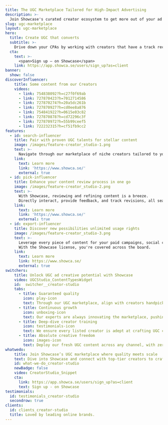 ```yaml
---
title: The UGC Marketplace Tailored for High-Impact Advertising
description: >-
  Join Showcase's curated creator ecosystem to get more out of your ad budget, every time.
slug: ugc-marketplace
layout: ugc-marketplace
hero:
  title: Create UGC that converts
  subtitle: >-
    Drive down your CPAs by working with creators that have a track record for performance.
  cta:
    text: >-
      <span>Sign up — on Showcase</span>
    link: https://app.showca.se/users/sign_up?as=client
banner:
  show: false
discoverInfluencer:
    title: Some content from our Creators
    videos:
      - link: 754838092?h=c27f0f69ab
      - link: 727870423?h=7012714586
      - link: 727870274?h=20a5dc261b
      - link: 727870927?h=cd0ee8a876
      - link: 754841922?h=0615e03c82
      - link: 727870878?h=cd72296c3f
      - link: 727870972?h=55b99ceef5
      - link: 722232315?h=cf51fb9cc2
features:
  - id: search-influencer
    title: Pair with proven UGC talents for stellar content
    image: /images/feature-creator_studio-1.png
    text: >-
      Navigate through our marketplace of niche creators tailored to your advertising needs, all eager and set to amplify your brand's vision.
    link:
      text: Learn more
      link: 'https://www.showca.se/'
      external: true
  - id: pick-influencer
    title: Enhance your content review process in one go
    image: /images/feature-creator_studio-2.png
    text: >-
      With Showcase, reviewing and refining content is a breeze. 
      Directly interact, provide feedback, and track revisions, all seamlessly integrated within our platform.
    link:
      text: Learn more
      link: 'https://www.showca.se/'
      external: true
  - id: export-influencer
    title: Discover new possibilities unlimited usage rights
    image: /images/feature-creator_studio-3.png
    text: >- 
      Leverage every piece of content for your paid campaigns, social channels, or any way you envision. 
      With the Showcase license, you're covered across the board.
    link:
      text: Learn more
      link: https://www.showca.se/
      external: true
switchers:
    title: Unlock UGC ad creative potential with Showcase 
    video: UGCStudio_ContentTypesWidget
    id:  switcher__creator-studio
    tabs:
      - title: Guaranteed quality
        icon: play-icon
        text: Through our UGC marketplace, align with creators handpicked for their exceptional content delivery.
      - title: Continuous growth
        icon: unboxing-icon
        text: Our experts are always innovating the marketplace, pushing for superior advertising strategies.
      - title: Deep-dive creator training
        icon: testimonials-icon
        text: We ensure every listed creator is adept at crafting UGC content that converts.
      - title: Absolute creative freedom
        icon: images-icon
        text: Deploy our fresh UGC content across any channel, with zero constraints.
whatwedo:
    title: Join Showcase’s UGC marketplace where quality meets scale
    text: Dive into Showcase and connect with top-tier creators to craft authentic ad creatives as well as genuine UGC.
    id: what-we-do_creator-studio
    newBadge: false 
    video: CreatorStudio_Snippet 
    cta:
      link: https://app.showca.se/users/sign_up?as=client
      text: Sign up - on Showcase
testimonials: 
  id: testimonials_creator-studio
  secondrow: true
clients:
  id: clients_creator-studio
  title: Loved by leading online brands.
---
```

